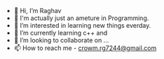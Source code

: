 - 👋 Hi, I’m Raghav 
- 🤔 I'm actually just an ameture in Programming.
- 👀 I’m interested in learning new things everday.
- 🌱 I’m currently learning c++ and 
- 💞️ I’m looking to collaborate on ...
- 📫 How to reach me - crowm.rg7244@gmail.com
